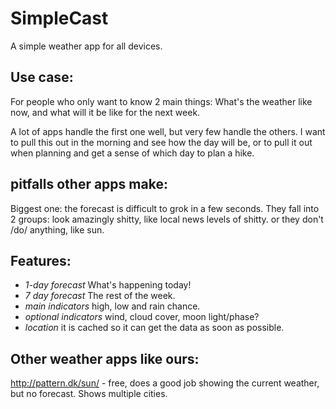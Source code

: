 # SimpleCast
A simple weather app for all devices. 

## Use case:
For people who only want to know 2 main things: What's the weather like now, and what will it be like for the next week.

A lot of apps handle the first one well, but very few handle the others.  I want to pull this out in the morning and see how the day will be, or to pull it out when planning and get a sense of which day to plan a hike.

## pitfalls other apps make:
Biggest one: the forecast is difficult to grok in a few seconds.
They fall into 2 groups:  look amazingly shitty, like local news levels of shitty.  or they don't /do/ anything, like sun.

## Features:
- *1-day forecast* What's happening today!
- *7 day forecast* The rest of the week.
- *main indicators* high, low and rain chance.
- *optional indicators* wind, cloud cover, moon light/phase?
- *location* it is cached so it can get the data as soon as possible.

## Other weather apps like ours:
http://pattern.dk/sun/ - free, does a good job showing the current weather, but no forecast.  Shows multiple cities.